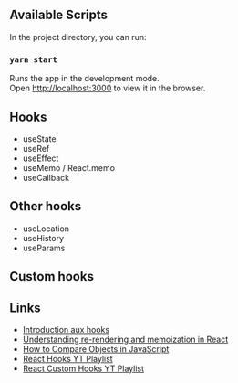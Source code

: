 ## Available Scripts

In the project directory, you can run:

### `yarn start`

Runs the app in the development mode.<br />
Open [http://localhost:3000](http://localhost:3000) to view it in the browser.

## Hooks

- useState
- useRef
- useEffect
- useMemo / React.memo
- useCallback

## Other hooks

- useLocation
- useHistory
- useParams

## Custom hooks

## Links

- [Introduction aux hooks](https://fr.reactjs.org/docs/hooks-intro.html)
- [Understanding re-rendering and memoization in React](https://engineering.udacity.com/understanding-re-rendering-and-memoization-in-react-13e8c024c2b4)
- [How to Compare Objects in JavaScript](https://dmitripavlutin.com/how-to-compare-objects-in-javascript/)
- [React Hooks YT Playlist](https://www.youtube.com/watch?v=O6P86uwfdR0&list=PLZlA0Gpn_vH8EtggFGERCwMY5u5hOjf-h)
- [React Custom Hooks YT Playlist](https://www.youtube.com/watch?v=0c6znExIqRw&list=PLZlA0Gpn_vH-aEDXnaFNLsqiJWFpIWV03)
